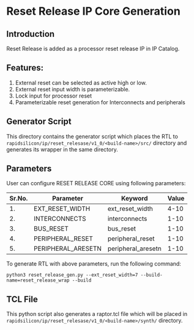# Reset Release IP Core Generation 
## Introduction

Reset Release is added as a processor reset release IP in IP Catalog.

## Features:
1. External reset can be selected as active high or low.
2. External reset input width is parameterizable.
3. Lock input for processor reset
4. Parameterizable reset generation for Interconnects and peripherals


## Generator Script
This directory contains the generator script which places the RTL to `rapidsilicon/ip/reset_relesase/v1_0/<build-name>/src/` directory and generates its wrapper in the same directory. 

## Parameters
User can configure RESET RELEASE CORE using following parameters:

| Sr.No.|        Parameter       |        Keyword           |    Value   |
|-------|------------------------|--------------------------|------------|
|   1.  |   EXT_RESET_WIDTH      |    ext_reset_width       |    4-10    |
|   2.  |   INTERCONNECTS        |    interconnects         |    1-10    |
|   3.  |   BUS_RESET            |    bus_reset             |    1-10    |
|   4.  |   PERIPHERAL_RESET     |    peripheral_reset      |    1-10    |
|   5.  |   PERIPHERAL_ARESETN   |    peripheral_aresetn    |    1-10    |

To generate RTL with above parameters, run the following command:
```
python3 reset_release_gen.py --ext_reset_width=7 --build-name=reset_release_wrap --build
```

## TCL File

This python script also generates a raptor.tcl file which will be placed in `rapidsilicon/ip/reset_relesase/v1_0/<build-name>/synth/` directory.



